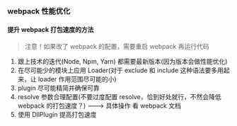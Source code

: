 ### webpack 性能优化

#### 提升 webpack 打包速度的方法

<!-- 等下 webpack性能优化3看完后，看看 resolve 等文档内容 -->

> 注意！如果改了 webpack 的配置，需要重启 webpack 再运行代码

1. 跟上技术的迭代(Node, Npm, Yarn) 都需要最新版本(因为版本会做性能优化)
2. 在尽可能少的模块上应用 Loader(对于 exclude 和 include 这种语法要多用起来，让 loader 作用范围尽可能的小)
3. plugin 尽可能精简并确保可靠
4. resolve 参数合理配置(不要过度配置 resolve，恰到好处就行，不然会降低 webpack 的打包速度？) ---> 具体操作 看 webpack 文档
5. 使用 DllPlugin 提高打包速度
